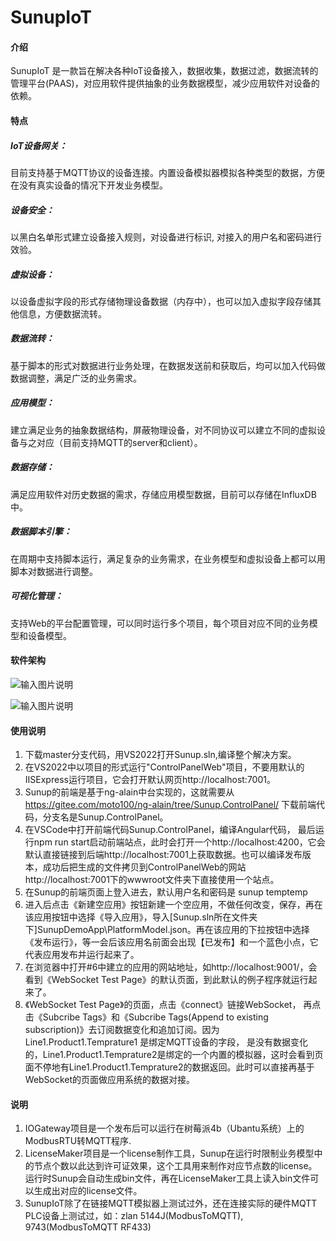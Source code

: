 # SunupIoT 

#### 介绍
SunupIoT 是一款旨在解决各种IoT设备接入，数据收集，数据过滤，数据流转的管理平台(PAAS)，对应用软件提供抽象的业务数据模型，减少应用软件对设备的依赖。

#### 特点

##### IoT设备网关：
目前支持基于MQTT协议的设备连接。内置设备模拟器模拟各种类型的数据，方便在没有真实设备的情况下开发业务模型。
##### 设备安全：
以黑白名单形式建立设备接入规则，对设备进行标识, 对接入的用户名和密码进行效验。
##### 虚拟设备：
以设备虚拟字段的形式存储物理设备数据（内存中），也可以加入虚拟字段存储其他信息，方便数据流转。
##### 数据流转：
基于脚本的形式对数据进行业务处理，在数据发送前和获取后，均可以加入代码做数据调整，满足广泛的业务需求。
##### 应用模型：
建立满足业务的抽象数据结构，屏蔽物理设备，对不同协议可以建立不同的虚拟设备与之对应（目前支持MQTT的server和client）。
##### 数据存储：
满足应用软件对历史数据的需求，存储应用模型数据，目前可以存储在InfluxDB中。
##### 数据脚本引擎：
在周期中支持脚本运行，满足复杂的业务需求，在业务模型和虚拟设备上都可以用脚本对数据进行调整。
##### 可视化管理：
支持Web的平台配置管理，可以同时运行多个项目，每个项目对应不同的业务模型和设备模型。


#### 软件架构
![输入图片说明](https://foruda.gitee.com/images/1691502019186504424/0376ff78_9270056.png "屏幕截图")

![输入图片说明](https://foruda.gitee.com/images/1691502031986207552/4e6d57cd_9270056.png "屏幕截图")



#### 使用说明

1.  下载master分支代码，用VS2022打开Sunup.sln,编译整个解决方案。
2.  在VS2022中以项目的形式运行"ControlPanelWeb"项目，不要用默认的IISExpress运行项目，它会打开默认网页http://localhost:7001。
3.  Sunup的前端是基于ng-alain中台实现的，这就需要从 https://gitee.com/moto100/ng-alain/tree/Sunup.ControlPanel/ 下载前端代码，分支名是Sunup.ControlPanel。
4.  在VSCode中打开前端代码Sunup.ControlPanel，编译Angular代码， 最后运行npm run start启动前端站点，此时会打开一个http://localhost:4200，它会默认直接链接到后端http://localhost:7001上获取数据。也可以编译发布版本，成功后把生成的文件拷贝到ControlPanelWeb的网站http://localhost:7001下的wwwroot文件夹下直接使用一个站点。
5.  在Sunup的前端页面上登入进去，默认用户名和密码是 sunup temptemp
6.  进入后点击《新建空应用》按钮新建一个空应用，不做任何改变，保存，再在该应用按钮中选择《导入应用》，导入[Sunup.sln所在文件夹下]SunupDemoApp\PlatformModel.json。再在该应用的下拉按钮中选择《发布运行》，等一会后该应用名前面会出现【已发布】和一个蓝色小点，它代表应用发布并运行起来了。
7.  在浏览器中打开#6中建立的应用的网站地址，如http://localhost:9001/，会看到《WebSocket Test Page》的默认页面，到此默认的例子程序就运行起来了。
8.  《WebSocket Test Page》的页面，点击《connect》链接WebSocket， 再点击《Subcribe Tags》和《Subcribe Tags(Append to existing subscription)》去订阅数据变化和追加订阅。因为Line1.Product1.Temprature1 是绑定MQTT设备的字段， 是没有数据变化的，Line1.Product1.Temprature2是绑定的一个内置的模拟器，这时会看到页面不停地有Line1.Product1.Temprature2的数据返回。此时可以直接再基于WebSocket的页面做应用系统的数据对接。

#### 说明
1.  IOGateway项目是一个发布后可以运行在树莓派4b（Ubantu系统）上的ModbusRTU转MQTT程序.
2.  LicenseMaker项目是一个license制作工具，Sunup在运行时限制业务模型中的节点个数以此达到许可证效果，这个工具用来制作对应节点数的license。运行时Sunup会自动生成bin文件，再在LicenseMaker工具上读入bin文件可以生成出对应的license文件。
3.  SunupIoT除了在链接MQTT模拟器上测试过外，还在连接实际的硬件MQTT PLC设备上测试过，如：zlan 5144J(ModbusToMQTT), 9743(ModbusToMQTT RF433)